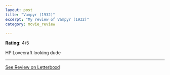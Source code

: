 ```yaml
---
layout: post
title: "Vampyr (1932)"
excerpt: "My review of Vampyr (1932)"
category: movie_review

---
```


**Rating:** 4/5

HP Lovecraft looking dude

<hr>

[See Review on Letterboxd](https://boxd.it/3kEH29)
